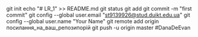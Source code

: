 git init
echo "# LR_1" >> README.md
git status
git add 
git commit -m "first commit"
git config --global user.email "st9139926@stud.duikt.edu.ua"
git config --global user.name "Your Name"
git remote add origin посилання_на_ваш_репозипорій
git push -u origin master
#DanaDeEvan
